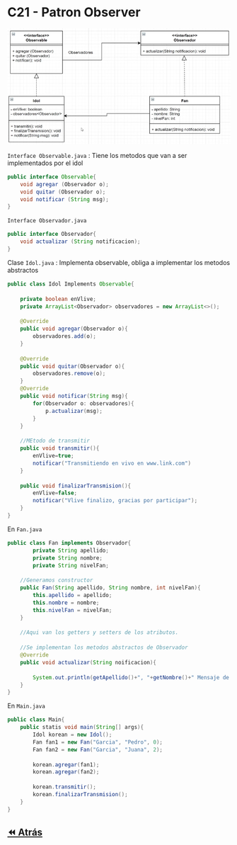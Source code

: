 <link rel="stylesheet" type="text/css" media="all" href="../styles.css" />

# C21 - Patron Observer

![img](../img/c21a.png)

`Interface Observable.java` : Tiene los metodos que van a ser implementados por el idol

```java
public interface Observable{
    void agregar (Observador o);
    void quitar (Observador o);
    void notificar (String msg);
}
```

`Interface Observador.java` 

```java
public interface Observador{
    void actualizar (String notificacion);
}
```
Clase `Idol.java` : Implementa observable, obliga a implementar los metodos abstractos

```java
public class Idol Implements Observable{

    private boolean enVlive;
    private ArrayList<Observador> observadores = new ArrayList<>();

    @Override
    public void agregar(Observador o){
        observadores.add(o);
    }

    @Override
    public void quitar(Observador o){
        observadores.remove(o);
    }
    @Override
    public void notificar(String msg){
        for(Observador o: observadores){
            p.actualizar(msg);
        }
    }

    //MEtodo de transmitir
    public void transmitir(){
        enVlive=true;
        notificar("Transmitiendo en vivo en www.link.com")
    }

    public void finalizarTransmision(){
        enVlive=false;
        notificar("Vlive finalizo, gracias por participar");
    }
}
```

En `Fan.java`

```java
public class Fan implements Observador{
        private String apellido;
        private String nombre;
        private String nivelFan;

    //Generamos constructor
    public Fan(String apellido, String nombre, int nivelFan){
        this.apellido = apellido;
        this.nombre = nombre;
        this.nivelFan = nivelFan;
    }

    //Aqui van los getters y setters de los atributos.

    //Se implementan los metodos abstractos de Observador
    @Override
    public void actualizar(String noificacion){
        
        System.out.println(getApellido()+", "+getNombre()+" Mensaje de tu Idol: "+notificacion);
    }
}
```

En `Main.java`

```java
public class Main{
    public statis void main(String[] args){
        Idol korean = new Idol();
        Fan fan1 = new Fan("Garcia", "Pedro", 0);
        Fan fan2 = new Fan("Garcia", "Juana", 2);

        korean.agregar(fan1);
        korean.agregar(fan2);

        korean.transmitir();
        korean.finalizarTransmision();
    }
}
```

## [⏪ Atrás](../README.md)